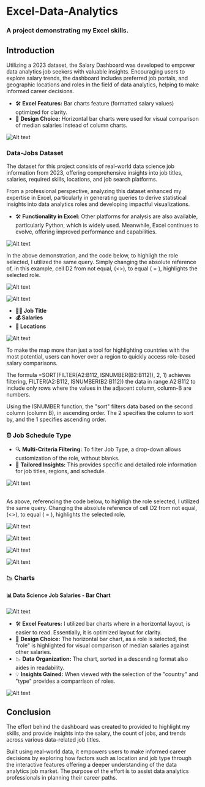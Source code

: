 # Excel-Data-Analytics
### A project demonstrating my Excel skills.
## Introduction

Utilizing a 2023 dataset, the Salary Dashboard was developed to empower data analytics job seekers with valuable insights. Encouraging users to explore salary trends, the dashboard includes preferred job portals, and geographic locations and roles in the field of data analytics, helping to make informed career decisions.


- 🛠️ **Excel Features:** Bar charts feature (formatted salary values) optimized for clarity.
- 🎨 **Design Choice:** Horizontal bar charts were used for visual comparison of median salaries instead of column charts.
  

![Alt text](media/Dashboard.gif)


### Data-Jobs Dataset

The dataset for this project consists of real-world data science job information from 2023, offering comprehensive insights into job titles, salaries, required skills, locations, and job search platforms.

From a professional perspective, analyzing this dataset enhanced my expertise in Excel, particularly in generating queries to derive statistical insights into data analytics roles and developing impactful visualizations.

- 🛠️ **Functionality in Excel:** Other platforms for analysis are also available, particularly Python, which is widely used. Meanwhile, Excel continues to evolve, offering improved performance and capabilities.

![Alt text](media/Drop_Down.gif)  

In the above demonstration, and the code below, to highligh the role selected, I utilized the same query. Simply changing the absolute reference of, in this example, cell D2 from not equal, (<>), to equal ( = ), highlights the selected role. 

![Alt text](media/Median_Bar_Highlight1.png)

![Alt text](media/Median_Bar_Highlight2.png)



- **👨‍💼 Job Title**
- **💰 Salaries**
- **📍 Locations**
  
![Alt text](media/Hover_Point.gif)

To make the map more than just a tool for highlighting countries with the most potential, users can hover over a region to quickly access role-based salary comparisons.

The formula =SORT(FILTER(A2:B112, ISNUMBER(B2:B112)), 2, 1) achieves filtering, FILTER(A2:B112, ISNUMBER(B2:B112)) the data in range A2:B112 to include only rows where the values in the adjacent column, column-B are numbers. 

Using the ISNUMBER function, the "sort" filters data based on the second column (column B), in ascending order. The 2 specifies the column to sort by, and the 1 specifies ascending order.


### ⏰ Job Schedule Type



- 🔍 **Multi-Criteria Filtering:** To filter Job Type, a drop-down allows customization of the role, without blanks.
- 🎯 **Tailored Insights:** This provides specific and detailed role information for job titles, regions, and schedule.


![Alt text](media/Type.gif)<br><br>



As above, referencing the code below, to highligh the role selected, I utilized the same query. Changing the absolute reference of cell D2 from not equal, (<>), to equal ( = ), highlights the selected role. 


![Alt text](media/Highlight_2.png)

![Alt text](media/HIghlight_1.png)





![Alt text](media/Job_Site_Host.png)



![Alt text](media/Calculate_Median_per_Country.png)

### 📉 Charts

#### 📊 Data Science Job Salaries - Bar Chart

![Alt text](media/Salary_Dashboard_Chart.png)

- 🛠️ **Excel Features:** I utilized bar charts where in a horizontal layout, is easier to read. Essentially, it is optimized layout for clarity.
- 🎨 **Design Choice:** The horizontal bar chart, as a role is selected, the "role" is highlighted for visual comparison of median salaries against other salaries.
- 📉 **Data Organization:** The chart, sorted in a descending format also aides in readability.
- 💡 **Insights Gained:** When viewed with the selection of the "country" and "type" provides a comparrison of roles.

![Alt text](media/2_Salary_by_Skill_Count.png)

## Conclusion

The effort behind the dashboard was created to provided to highlight my skills, and provide insights into the salary, the count of jobs, and trends across various data-related job titles. 

Built using real-world data, it empowers users to make informed career decisions by exploring how factors such as location and job type through the interactive features offering a deeper understanding of the data analytics job market. The purpose of the effort is to assist data analytics professionals in planning their career paths.
